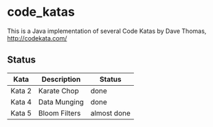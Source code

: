 # code_katas

This is a Java implementation of several Code Katas by Dave Thomas, http://codekata.com/

## Status

Kata|Description|Status
----|-----------|------
Kata 2|Karate Chop|done
Kata 4|Data Munging|done
Kata 5|Bloom Filters|almost done
